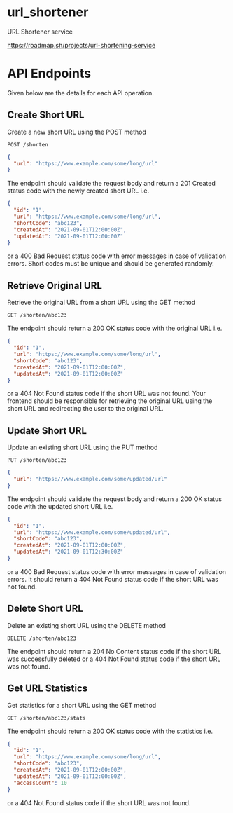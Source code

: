 # url_shortener
URL Shortener service

https://roadmap.sh/projects/url-shortening-service
# API Endpoints
Given below are the details for each API operation.

## Create Short URL
Create a new short URL using the POST method

```
POST /shorten
```
```JSON
{
  "url": "https://www.example.com/some/long/url"
}
```
The endpoint should validate the request body and return a 201 Created status code with the newly created short URL i.e.

```JSON
{
  "id": "1",
  "url": "https://www.example.com/some/long/url",
  "shortCode": "abc123",
  "createdAt": "2021-09-01T12:00:00Z",
  "updatedAt": "2021-09-01T12:00:00Z"
}
```
or a 400 Bad Request status code with error messages in case of validation errors. Short codes must be unique and should be generated randomly.

## Retrieve Original URL
Retrieve the original URL from a short URL using the GET method

```
GET /shorten/abc123
```
The endpoint should return a 200 OK status code with the original URL i.e.

```JSON
{
  "id": "1",
  "url": "https://www.example.com/some/long/url",
  "shortCode": "abc123",
  "createdAt": "2021-09-01T12:00:00Z",
  "updatedAt": "2021-09-01T12:00:00Z"
}
```
or a 404 Not Found status code if the short URL was not found. Your frontend should be responsible for retrieving the original URL using the short URL and redirecting the user to the original URL.

## Update Short URL
Update an existing short URL using the PUT method

```
PUT /shorten/abc123
```
```JSON
{
  "url": "https://www.example.com/some/updated/url"
}
```
The endpoint should validate the request body and return a 200 OK status code with the updated short URL i.e.

```JSON
{
  "id": "1",
  "url": "https://www.example.com/some/updated/url",
  "shortCode": "abc123",
  "createdAt": "2021-09-01T12:00:00Z",
  "updatedAt": "2021-09-01T12:30:00Z"
}
```
or a 400 Bad Request status code with error messages in case of validation errors. It should return a 404 Not Found status code if the short URL was not found.

## Delete Short URL
Delete an existing short URL using the DELETE method

```
DELETE /shorten/abc123
```
The endpoint should return a 204 No Content status code if the short URL was successfully deleted or a 404 Not Found status code if the short URL was not found.

## Get URL Statistics
Get statistics for a short URL using the GET method

```
GET /shorten/abc123/stats
```
The endpoint should return a 200 OK status code with the statistics i.e.

```JSON
{
  "id": "1",
  "url": "https://www.example.com/some/long/url",
  "shortCode": "abc123",
  "createdAt": "2021-09-01T12:00:00Z",
  "updatedAt": "2021-09-01T12:00:00Z",
  "accessCount": 10
}
```
or a 404 Not Found status code if the short URL was not found.